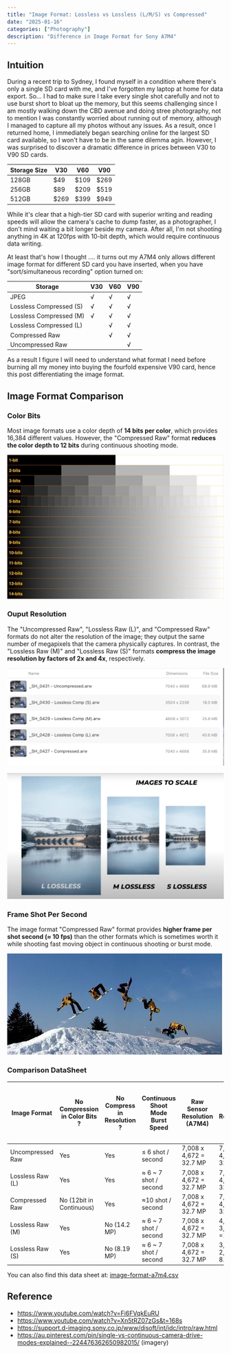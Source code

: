 ```yaml
---
title: "Image Format: Lossless vs Lossless (L/M/S) vs Compressed"
date: "2025-01-16"
categories: ["Photography"]
description: "Difference in Image Format for Sony A7M4"
---
```


## Intuition

During a recent trip to Sydney, I found myself in a condition where there's only a single SD card with me, and I've forgotten my laptop at home for data export. So... I had to make sure I take every single shot carefully and not to use burst short to bloat up the memory, but this seems challenging since I am mostly walking down the CBD avenue and doing stree photography, not to mention I was constantly worried about running out of memory, although I managed to capture all my photos without any issues. As a result, once I returned home, I immediately began searching online for the largest SD card available, so I won't have to be in the same dilemma agin. However, I was surprised to discover a dramatic difference in prices between V30 to V90 SD cards.


| Storage Size | V30 | V60 | V90  |
| - | - | - | - |
| 128GB | $49 | $109 | $269  |
| 256GB | $89 | $209 | $519  |
| 512GB | $269 | $399 | $949 |

While it's clear that a high-tier SD card with superior writing and reading speeds will allow the camera's cache to dump faster, as a photographer, I don't mind waiting a bit longer beside my camera. After all, I'm not shooting anything in 4K at 120fps with 10-bit depth, which would require continuous data writing.

At least that's how I thought .... it turns out my A7M4 only allows different image format for different SD card you have inserted, when you have "sort/simultaneous recording" option turned on: 

| Storage                 | V30  | V60  | V90  |
| ----------------------- | ---- | ---- | ---- |
| JPEG                    | √    | √    | √    |
| Lossless Compressed (S) | √    | √    | √    |
| Lossless Compressed (M) | √    | √    | √    |
| Lossless Compressed (L) |      | √    | √    |
| Compressed Raw          |      | √    | √    |
| Uncompressed Raw        |      |      | √    |

As a result I figure I will need to understand what format I need before burning all my money into buying the fourfold expensive V90 card, hence this post differentiating the image format.



## Image Format Comparison

### Color Bits 

Most image formats use a color depth of **14 bits per color**, which provides 16,384 different values. However, the "Compressed Raw" format **reduces the color depth to 12 bits** during continuous shooting mode. 

![8, 12, 14 vs 16-Bit Depth: What Do You Really Need?! | PetaPixel](Gradient-Bit-Depth-Test-File-Greg-Benz-1-800x531.jpg)

### Ouput Resolution

The "Uncompressed Raw", "Lossless Raw (L)", and "Compressed Raw" formats do not alter the resolution of the image; they output the same number of megapixels that the camera physically captures. In contrast, the "Lossless Raw (M)" and "Lossless Raw (S)" formats **compress the image resolution by factors of 2x and 4x**, respectively.

![2025-01-16T193420](2025-01-16T193420.png)

![2025-01-16T190911](2025-01-16T190911.png)

### Frame Shot Per Second

The image format "Compressed Raw" format provides **higher frame per shot second (≈ 10 fps)** than the other formats which is sometimes worth it while shooting fast moving object in continuous shooting or burst mode. 

![img](786a6750c6c441ce4ef100461e4baa2d.jpg)



### Comparison DataSheet

| Image Format     | No Compression    in Color Bits ? | No Compress    in Resolution ? | Continuous Shoot Mode Burst Speed | Raw Sensor    Resolution (A7M4) | Output Image   Resolution (A7M4) | Color Bit & File Size    in Single Shoot Mode | Color Bit & File Size   in Continous Shoot Mode | File Size   (A7M4) |
| ---------------- | --------------------------------- | ------------------------------ | --------------------------------- | ------------------------------- | -------------------------------- | --------------------------------------------- | ----------------------------------------------- | ------------------ |
| Uncompressed Raw | Yes                               | Yes                            | ≤ 6       shot / second           | 7,008 x 4,672 = 32.7 MP         | 7,008 x 4,672 = 32.7 MP          | 14 bits                                       | 14 bits                                         | ≈ 65-70 MB         |
| Lossless Raw (L) | Yes                               | Yes                            | ≈ 6 ~ 7 shot / second             | 7,008 x 4,672 = 32.7 MP         | 7,008 x 4,672 = 32.7 MP          | 14 bits                                       | 14 bits                                         | ≈ 40-45 MB         |
| Compressed Raw   | No (12bit in Continuous)          | Yes                            | ≈10      shot / second            | 7,008 x 4,672 = 32.7 MP         | 7,008 x 4,672 = 32.7 MP          | 14 bits                                       | 12 bits                                         | ≈ 35-40 MB         |
| Lossless Raw (M) | Yes                               | No (14.2 MP)                   | ≈ 6 ~ 7 shot / second             | 7,008 x 4,672 = 32.7 MP         | 4,608 x 3,072 =14.2 MP           | 14 bits                                       | 14 bits                                         | ≈ 20-22 MB         |
| Lossless Raw (S) | Yes                               | No (8.19 MP)                   | ≈ 6 ~ 7 shot / second             | 7,008 x 4,672 = 32.7 MP         | 3,504 x 2,336 = 8.19 MP          | 14 bits                                       | 14 bits                                         | ≈ 15 MB            |

You can also find this data sheet at: [image-format-a7m4.csv](image-format-a7m4.csv)





## Reference 

-   https://www.youtube.com/watch?v=Fi6FVqkEuRU
-   https://www.youtube.com/watch?v=Xn5tRZ07zGs&t=168s
-   https://support.d-imaging.sony.co.jp/www/disoft/int/idc/intro/raw.html
-   https://au.pinterest.com/pin/single-vs-continuous-camera-drive-modes-explained--224476362650982015/ (imagery)